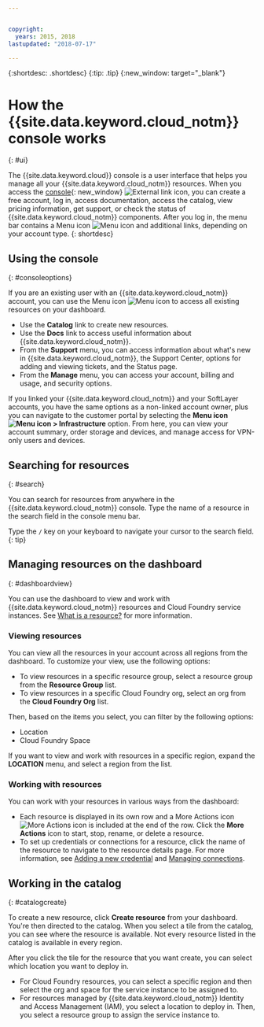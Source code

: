 ```yaml
---


copyright:
  years: 2015, 2018
lastupdated: "2018-07-17"

---
```


{:shortdesc: .shortdesc}
{:tip: .tip}
{:new_window: target="_blank"}

# How the {{site.data.keyword.cloud_notm}} console works
{: #ui}

The {{site.data.keyword.cloud}} console is a user interface that helps you manage all your {{site.data.keyword.cloud_notm}} resources. When you access the [console](https://console.bluemix.net){: new_window} ![External link icon](../icons/launch-glyph.svg "External link icon"), you can create a free account, log in, access documentation, access the catalog, view pricing information, get support, or check the status of {{site.data.keyword.cloud_notm}} components. After you log in, the menu bar contains a Menu icon  ![Menu icon](../icons/icon_hamburger.svg)  and additional links, depending on your account type.
{: shortdesc}

## Using the console
{: #consoleoptions}

If you are an existing user with an {{site.data.keyword.cloud_notm}} account, you can use the Menu icon  ![Menu icon](../icons/icon_hamburger.svg)  to access all existing resources on your dashboard.
  * Use the **Catalog** link to create new resources.
  * Use the **Docs** link to access useful information about {{site.data.keyword.cloud_notm}}.
  * From the **Support** menu, you can access information about what's new in {{site.data.keyword.cloud_notm}}, the Support Center, options for adding and viewing tickets, and the Status page.
  * From the **Manage** menu, you can access your account, billing and usage, and security options.

If you linked your {{site.data.keyword.cloud_notm}} and your SoftLayer accounts, you have the same options as a non-linked account owner, plus you can navigate to the customer portal by selecting the **Menu icon  ![Menu icon](../icons/icon_hamburger.svg) > Infrastructure** option. From here, you can view your account summary, order storage and devices, and manage access for VPN-only users and devices.

## Searching for resources
{: #search}

You can search for resources from anywhere in the {{site.data.keyword.cloud_notm}} console. Type the name of a resource in the search field in the console menu bar.

Type the `/` key on your keyboard to navigate your cursor to the search field.
{: tip}

## Managing resources on the dashboard
{: #dashboardview}

You can use the dashboard to view and work with {{site.data.keyword.cloud_notm}} resources and Cloud Foundry service instances. See [What is a resource?](/docs/resources/acct_resources.html#resource) for more information.

### Viewing resources

You can view all the resources in your account across all regions from the dashboard. To customize your view, use the following options:

  * To view resources in a specific resource group, select a resource group from the **Resource Group** list.
  * To view resources in a specific Cloud Foundry org, select an org from the **Cloud Foundry Org** list.

Then, based on the items you select, you can filter by the following options:

  * Location
  * Cloud Foundry Space
  
If you want to view and work with resources in a specific region, expand the **LOCATION** menu, and select a region from the list.

### Working with resources

You can work with your resources in various ways from the dashboard:

  * Each resource is displayed in its own row and a More Actions icon  ![More Actions icon](../icons/overflow-menu.svg)  is included at the end of the row. Click the **More Actions** icon to start, stop, rename, or delete a resource.
  * To set up credentials or connections for a resource, click the name of the resource to navigate to the resource details page. For more information, see [Adding a new credential](/docs/resources/service_credentials.html) and [Managing connections](/docs/resources/connecting_apps.html#connect_app).

## Working in the catalog
{: #catalogcreate}

To create a new resource, click **Create resource** from your dashboard. You're then directed to the catalog. When you select a tile from the catalog, you can see where the resource is available. Not every resource listed in the catalog is available in every region.

After you click the tile for the resource that you want create, you can select which location you want to deploy in.

  * For Cloud Foundry resources, you can select a specific region and then select the org and space for the service instance to be assigned to.
  * For resources managed by {{site.data.keyword.cloud_notm}} Identity and Access Management (IAM), you select a location to deploy in. Then, you select a resource group to assign the service instance to.
